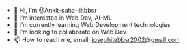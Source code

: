 - 👋 Hi, I’m @Ankit-saha-iiitbbsr 
- 👀 I’m interested in Web Dev, AI-ML
- 🌱 I’m currently learning Web Development technologies
- 💞️ I’m looking to collaborate on Web Dev
- 📫 How to reach me, email: josephitebbsr2002@gmail.com

<!---
Ankit-saha-iiitbbsr/Ankit-saha-iiitbbsr is a ✨ special ✨ repository because its `README.md` (this file) appears on your GitHub profile.
You can click the Preview link to take a look at your changes.
--->
